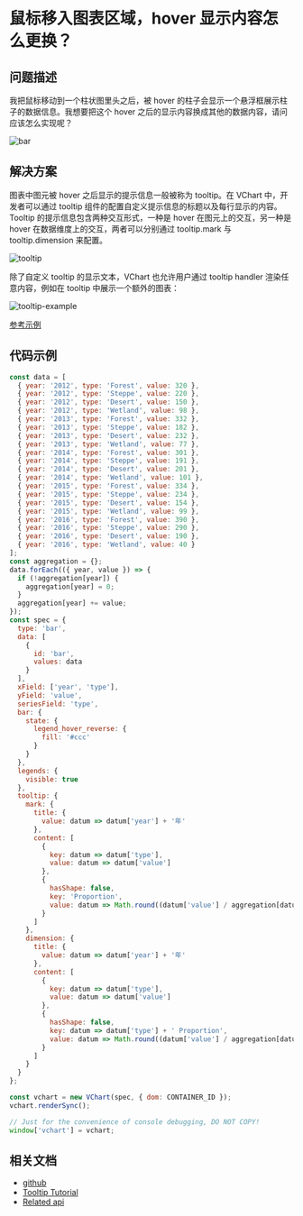 # 鼠标移入图表区域，hover 显示内容怎么更换？

## 问题描述

我把鼠标移动到一个柱状图里头之后，被 hover 的柱子会显示一个悬浮框展示柱子的数据信息。我想要把这个 hover 之后的显示内容换成其他的数据内容，请问应该怎么实现呢？

![bar](/vchart/faq/79-0.png)

## 解决方案

图表中图元被 hover 之后显示的提示信息一般被称为 tooltip。在 VChart 中，开发者可以通过 tooltip 组件的配置自定义提示信息的标题以及每行显示的内容。Tooltip 的提示信息包含两种交互形式，一种是 hover 在图元上的交互，另一种是 hover 在数据维度上的交互，两者可以分别通过 tooltip.mark 与 tooltip.dimension 来配置。

![tooltip](/vchart/faq/79-1.png)

除了自定义 tooltip 的显示文本，VChart 也允许用户通过 tooltip handler 渲染任意内容，例如在 tooltip 中展示一个额外的图表：

![tooltip-example](/vchart/faq/79-2.png)

[参考示例](https://www.visactor.io/vchart/demo/tooltip/custom-tooltip-handler?keyword=tooltip)

## 代码示例

```javascript livedemo
const data = [
  { year: '2012', type: 'Forest', value: 320 },
  { year: '2012', type: 'Steppe', value: 220 },
  { year: '2012', type: 'Desert', value: 150 },
  { year: '2012', type: 'Wetland', value: 98 },
  { year: '2013', type: 'Forest', value: 332 },
  { year: '2013', type: 'Steppe', value: 182 },
  { year: '2013', type: 'Desert', value: 232 },
  { year: '2013', type: 'Wetland', value: 77 },
  { year: '2014', type: 'Forest', value: 301 },
  { year: '2014', type: 'Steppe', value: 191 },
  { year: '2014', type: 'Desert', value: 201 },
  { year: '2014', type: 'Wetland', value: 101 },
  { year: '2015', type: 'Forest', value: 334 },
  { year: '2015', type: 'Steppe', value: 234 },
  { year: '2015', type: 'Desert', value: 154 },
  { year: '2015', type: 'Wetland', value: 99 },
  { year: '2016', type: 'Forest', value: 390 },
  { year: '2016', type: 'Steppe', value: 290 },
  { year: '2016', type: 'Desert', value: 190 },
  { year: '2016', type: 'Wetland', value: 40 }
];
const aggregation = {};
data.forEach(({ year, value }) => {
  if (!aggregation[year]) {
    aggregation[year] = 0;
  }
  aggregation[year] += value;
});
const spec = {
  type: 'bar',
  data: [
    {
      id: 'bar',
      values: data
    }
  ],
  xField: ['year', 'type'],
  yField: 'value',
  seriesField: 'type',
  bar: {
    state: {
      legend_hover_reverse: {
        fill: '#ccc'
      }
    }
  },
  legends: {
    visible: true
  },
  tooltip: {
    mark: {
      title: {
        value: datum => datum['year'] + '年'
      },
      content: [
        {
          key: datum => datum['type'],
          value: datum => datum['value']
        },
        {
          hasShape: false,
          key: 'Proportion',
          value: datum => Math.round((datum['value'] / aggregation[datum['year']]) * 10000) / 100 + '%'
        }
      ]
    },
    dimension: {
      title: {
        value: datum => datum['year'] + '年'
      },
      content: [
        {
          key: datum => datum['type'],
          value: datum => datum['value']
        },
        {
          hasShape: false,
          key: datum => datum['type'] + ' Proportion',
          value: datum => Math.round((datum['value'] / aggregation[datum['year']]) * 10000) / 100 + '%'
        }
      ]
    }
  }
};

const vchart = new VChart(spec, { dom: CONTAINER_ID });
vchart.renderSync();

// Just for the convenience of console debugging, DO NOT COPY!
window['vchart'] = vchart;
```

## 相关文档

- [github](https://github.com/VisActor/VChart)
- [Tooltip Tutorial](https://visactor.io/vchart/guide/tutorial_docs/Chart_Concepts/Tooltip)
- [Related api](https://visactor.io/vchart/option/barChart#tooltip.visible)

